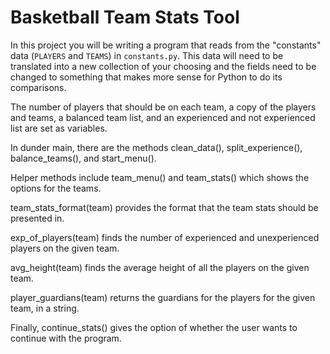# Basketball Team Stats Tool
In this project you will be writing a program that reads from the "constants" data (`PLAYERS` and `TEAMS`) in `constants.py`. This data will need to be translated into a new collection of your choosing and the fields need to be changed to something that makes more sense for Python to do its comparisons.

The number of players that should be on each team, a copy of the players and teams, a balanced team list, and an experienced and not experienced list are set as variables. 

In dunder main, there are the methods clean_data(), split_experience(), balance_teams(), and start_menu().

Helper methods include team_menu() and team_stats() which shows the options for the teams.

team_stats_format(team) provides the format that the team stats should be presented in. 

exp_of_players(team) finds the number of experienced and unexperienced players on the given team. 

avg_height(team) finds the average height of all the players on the given team. 

player_guardians(team) returns the guardians for the players for the given team, in a string. 

Finally, continue_stats() gives the option of whether the user wants to continue with the program.
